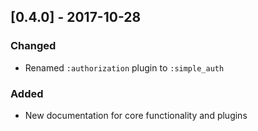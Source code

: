 ## [0.4.0] - 2017-10-28
### Changed
- Renamed `:authorization` plugin to `:simple_auth`

### Added
- New documentation for core functionality and plugins
